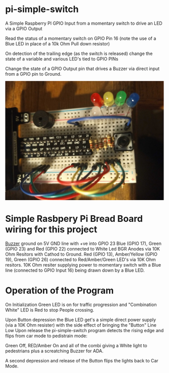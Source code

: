 # pi-simple-switch
A Simple Raspberry PI GPIO Input from a momentary switch to drive an LED via a GPIO Output

Read the status of a momentary switch on GPIO Pin 16 (note the use of a Blue LED in place of a 10k Ohm Pull down resistor)

On detection of the trailing edge (as the switch is released) change the state of a variable and various LED's tied to GPIO PINs

Change the state of a GPIO Output pin that drives a Buzzer via direct input from a GPIO pin to Ground.

![Alt text](https://github.com/MikeCoutts/pi-simple-switch/blob/main/images/IMG_20211103_225959778.jpg?raw=true "Traffic Lights")

# Simple Rasbpery Pi Bread Board wiring for this project
[Buzzer](https://www.amazon.com/dp/B07S85WRSZ?psc=1&ref=ppx_yo2_dt_b_product_details) ground on 5V GND line with +ve into GPIO 23
Blue (GPIO 17), Green (GPIO 23) and Red (GPIO 22) connected to White Led BGR Anodes via 10K Ohm Resitors with Cathod to Ground.
Red (GPIO 13), Amber/Yellow (GPIO 19), Green (GPIO 26) connected to Red/Amber/Green LED's via 10K Ohm resitors.
10K Ohm resiter supplying power to momentary switch with a Blue line (connected to GPIO Input 16) being drawn down by a Blue LED.

# Operation of the Program
On Initialization Green LED is on for traffic progression and "Combination White" LED is Red to stop People crossing.

Upon Button depression the Blue LED get's a simple direct power supply (via a 10K Ohm resister) with the side effect of bringing the "Button" Line Low
Upon release the pi-simple-switch program detects the rising edge and flips from car mode to pedistrain mode:

Green Off, RED/Amber On and all of the combi giving a White light to pedestrians plus a screatching Buzzer for ADA.

A second depression and release of the Button flips the lights back to Car Mode.
